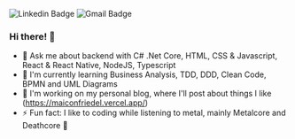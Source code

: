 ![Linkedin Badge](https://img.shields.io/badge/Maicon%20Gabriel%20Friedel-333?style=for-the-badge&logo=linkedin&logoColor=white&link=https://www.linkedin.com/in/maicon-gabriel-friedel-882059173)
![Gmail Badge](https://img.shields.io/badge/maicon.friedel@gmail.com-333?style=for-the-badge&logo=gmail&logoColor=white&link=mailto:maicon.friedel@gmail.com)

<!-- <img src="https://github.com/maiconfriedel/maiconfriedel/blob/master/vader.png?raw=true" width="48" height="48" /> - **The dark side is strong with this one** -->

### Hi there! :wave:

- :speech_balloon: Ask me about backend with C# .Net Core, HTML, CSS & Javascript, React & React Native, NodeJS, Typescript
- :book: I'm currently learning Business Analysis, TDD, DDD, Clean Code, BPMN and UML Diagrams
- :hammer: I'm working on my personal blog, where I'll post about things I like (https://maiconfriedel.vercel.app/)
- :zap: Fun fact: I like to coding while listening to metal, mainly Metalcore and Deathcore :metal:
